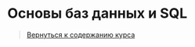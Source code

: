 Основы баз данных и SQL
====================

>
>[Вернуться к содержанию курса]({{site.baseurl}}/course/content)
>


